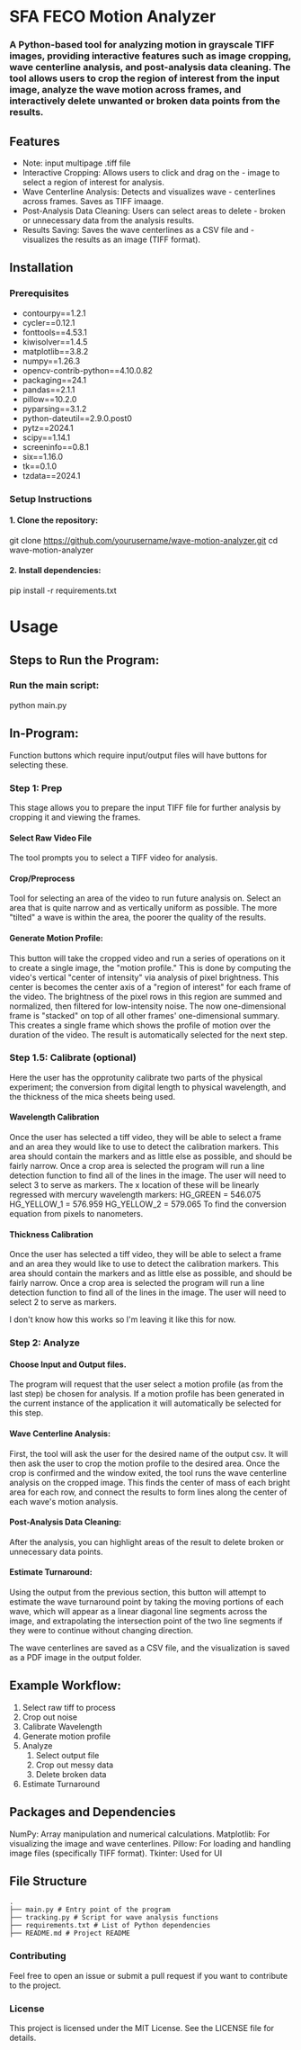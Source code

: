 # SFA FECO Motion Analyzer

### A Python-based tool for analyzing motion in grayscale TIFF images, providing interactive features such as image cropping, wave centerline analysis, and post-analysis data cleaning. The tool allows users to crop the region of interest from the input image, analyze the wave motion across frames, and interactively delete unwanted or broken data points from the results.

## Features

- Note: input multipage .tiff file
- Interactive Cropping: Allows users to click and drag on the - image to select a region of interest for analysis.
- Wave Centerline Analysis: Detects and visualizes wave - centerlines across frames. Saves as TIFF imaage.
- Post-Analysis Data Cleaning: Users can select areas to delete - broken or unnecessary data from the analysis results.
- Results Saving: Saves the wave centerlines as a CSV file and - visualizes the results as an image (TIFF format).

## Installation

### Prerequisites

- contourpy==1.2.1
- cycler==0.12.1
- fonttools==4.53.1
- kiwisolver==1.4.5
- matplotlib==3.8.2
- numpy==1.26.3
- opencv-contrib-python==4.10.0.82
- packaging==24.1
- pandas==2.1.1
- pillow==10.2.0
- pyparsing==3.1.2
- python-dateutil==2.9.0.post0
- pytz==2024.1
- scipy==1.14.1
- screeninfo==0.8.1
- six==1.16.0
- tk==0.1.0
- tzdata==2024.1

### Setup Instructions

#### 1. Clone the repository:

git clone https://github.com/yourusername/wave-motion-analyzer.git
cd wave-motion-analyzer

#### 2. Install dependencies:

pip install -r requirements.txt

# Usage

## Steps to Run the Program:

### Run the main script:

python main.py

## In-Program:

Function buttons which require input/output files will have buttons for selecting these.

### Step 1: Prep

This stage allows you to prepare the input TIFF file for further analysis by cropping it and viewing the frames.

#### Select Raw Video File

The tool prompts you to select a TIFF video for analysis.

#### Crop/Preprocess

Tool for selecting an area of the video to run future analysis on. Select an area that is quite narrow and as vertically uniform as possible. The more "tilted" a wave is within the area, the poorer the quality of the results.

#### Generate Motion Profile:

This button will take the cropped video and run a series of operations on it to create a single image, the "motion profile." This is done by computing the video's vertical "center of intensity" via analysis of pixel brightness. This center is becomes the center axis of a "region of interest" for each frame of the video. The brightness of the pixel rows in this region are summed and normalized, then filtered for low-intensity noise. The now one-dimensional frame is "stacked" on top of all other frames' one-dimensional summary. This creates a single frame which shows the profile of motion over the duration of the video. The result is automatically selected for the next step.

### Step 1.5: Calibrate (optional)

Here the user has the opprotunity calibrate two parts of the physical experiment; the conversion from digital length to physical wavelength, and the thickness of the mica sheets being used.

#### Wavelength Calibration

Once the user has selected a tiff video, they will be able to select a frame and an area they would like to use to detect the calibration markers. This area should contain the markers and as little else as possible, and should be fairly narrow. Once a crop area is selected the program will run a line detection function to find all of the lines in the image. The user will need to select 3 to serve as markers. The x location of these will be linearly regressed with mercury wavelength markers:
HG_GREEN = 546.075
HG_YELLOW_1 = 576.959
HG_YELLOW_2 = 579.065
To find the conversion equation from pixels to nanometers.

#### Thickness Calibration

Once the user has selected a tiff video, they will be able to select a frame and an area they would like to use to detect the calibration markers. This area should contain the markers and as little else as possible, and should be fairly narrow. Once a crop area is selected the program will run a line detection function to find all of the lines in the image. The user will need to select 2 to serve as markers.

I don't know how this works so I'm leaving it like this for now.

### Step 2: Analyze

#### Choose Input and Output files.

The program will request that the user select a motion profile (as from the last step) be chosen for analysis. If a motion profile has been generated in the current instance of the application it will automatically be selected for this step.

#### Wave Centerline Analysis:

First, the tool will ask the user for the desired name of the output csv. It will then ask the user to crop the motion profile to the desired area. Once the crop is confirmed and the window exited, the tool runs the wave centerline analysis on the cropped image. This finds the center of mass of each bright area for each row, and connect the results to form lines along the center of each wave's motion analysis.

#### Post-Analysis Data Cleaning:

After the analysis, you can highlight areas of the result to delete broken or unnecessary data points.

#### Estimate Turnaround:

Using the output from the previous section, this button will attempt to estimate the wave turnaround point by taking the moving portions of each wave, which will appear as a linear diagonal line segments across the image, and extrapolating the intersection point of the two line segments if they were to continue without changing direction.

The wave centerlines are saved as a CSV file, and the visualization is saved as a PDF image in the output folder.

## Example Workflow:

1. Select raw tiff to process
2. Crop out noise
3. Calibrate Wavelength
4. Generate motion profile
5. Analyze
   1. Select output file
   2. Crop out messy data
   3. Delete broken data
6. Estimate Turnaround

## Packages and Dependencies

NumPy: Array manipulation and numerical calculations.
Matplotlib: For visualizing the image and wave centerlines.
Pillow: For loading and handling image files (specifically TIFF format).
Tkinter: Used for UI

## File Structure

```
.
├── main.py # Entry point of the program
├── tracking.py # Script for wave analysis functions
├── requirements.txt # List of Python dependencies
├── README.md # Project README
```

### Contributing

Feel free to open an issue or submit a pull request if you want to contribute to the project.

### License

This project is licensed under the MIT License. See the LICENSE file for details.
